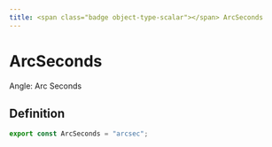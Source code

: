 ```yaml
---
title: <span class="badge object-type-scalar"></span> ArcSeconds
---
```

# <span class="badge object-type-scalar"></span> ArcSeconds

Angle: Arc Seconds

## Definition

```typescript
export const ArcSeconds = "arcsec";

```
